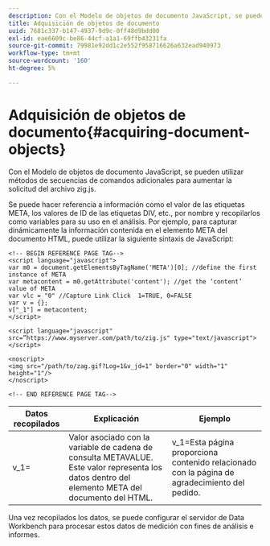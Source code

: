 ```yaml
---
description: Con el Modelo de objetos de documento JavaScript, se pueden utilizar métodos de secuencias de comandos adicionales para aumentar la solicitud del archivo zig.js.
title: Adquisición de objetos de documento
uuid: 7681c337-b147-4937-9d9c-0ff48d9bdd00
exl-id: eae6609c-be86-44cf-a1a1-69ffb43231fa
source-git-commit: 79981e92dd1c2e552f958716626a632ead940973
workflow-type: tm+mt
source-wordcount: '160'
ht-degree: 5%

---
```


# Adquisición de objetos de documento{#acquiring-document-objects}

Con el Modelo de objetos de documento JavaScript, se pueden utilizar métodos de secuencias de comandos adicionales para aumentar la solicitud del archivo zig.js.

Se puede hacer referencia a información como el valor de las etiquetas META, los valores de ID de las etiquetas DIV, etc., por nombre y recopilarlos como variables para su uso en el análisis. Por ejemplo, para capturar dinámicamente la información contenida en el elemento META del documento HTML, puede utilizar la siguiente sintaxis de JavaScript:

```
<!-- BEGIN REFERENCE PAGE TAG-->
<script language="javascript">
var m0 = document.getElementsByTagName('META')[0]; //define the first instance of META
var metacontent = m0.getAttribute('content'); //get the ‘content’ value of META
var vlc = "0" //Capture Link Click  1=TRUE, 0=FALSE
var v = {};
v["_1"] = metacontent;
</script>

<script language="javascript" src=”https://www.myserver.com/path/to/zig.js" type="text/javascript"></script>

<noscript>
<img src="/path/to/zag.gif?Log=1&v_jd=1" border="0" width="1" height="1"/>
</noscript>

<!-- END REFERENCE PAGE TAG-->
```

| Datos recopilados | Explicación | Ejemplo |
|---|---|---|
| v_1= | Valor asociado con la variable de cadena de consulta METAVALUE. Este valor representa los datos dentro del elemento META del documento del HTML. | v_1=Esta página proporciona contenido relacionado con la página de agradecimiento del pedido. |

Una vez recopilados los datos, se puede configurar el servidor de Data Workbench para procesar estos datos de medición con fines de análisis e informes.
